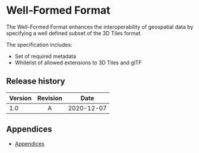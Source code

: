 # Well-Formed Format

The Well-Formed Format enhances the interoperability of geospatial data by specifying a well defined subset of the 3D Tiles format.

The specification includes:
* Set of required metadata
* Whitelist of allowed extensions to 3D Tiles and glTF

## Release history

| Version | Revision | Date       |
| ------- | :------: | ---------- |
| 1.0     | A        | 2020-12-07 |

## Appendices

* [Appendices](Appendices.md)
